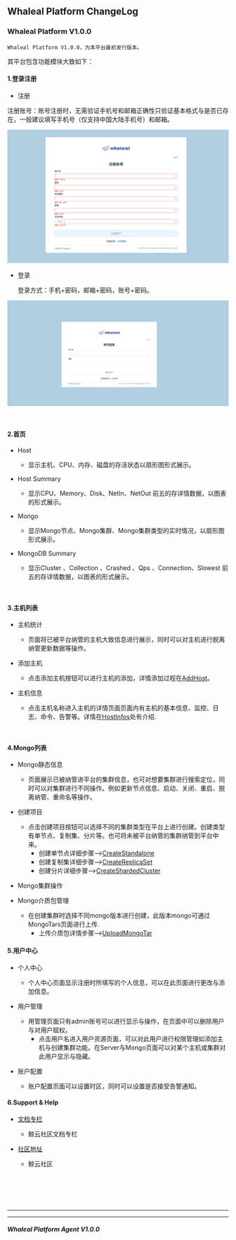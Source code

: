 ## Whaleal Platform ChangeLog

### Whaleal Platform V1.0.0

    Whaleal Platform V1.0.0，为本平台最初发行版本。

其平台包含功能模块大致如下：
    
#### 1.登录注册

- 注册


注册账号：账号注册时，无需验证手机号和邮箱正确性只验证基本格式与是否已存在，一般建议填写手机号（仅支持中国大陆手机号）和邮箱。

![img_2.png](../../images/whalealPlatformImages/register_page.png)


- 登录

  登录方式：手机+密码，邮箱+密码，账号+密码。

![img_1.png](../../images/whalealPlatformImages/Login_page.png)

<br>

#### 2.首页

  
- Host

   - 显示主机、CPU、内存、磁盘的存活状态以扇形图形式展示。

- Host Summary

  - 显示CPU、Memory、Disk、NetIn、NetOut 前五的存详情数据，以图表的形式展示。

- Mongo

  - 显示Mongo节点、Mongo集群、Mongo集群类型的实时情况，以扇形图形式展示。

- MongoDB Summary

  - 显示Cluster 、Collection 、Crashed 、Qps 、Connection、Slowest 前五的存详情数据，以图表的形式展示。

<br>


#### 3.主机列表

- 主机统计
    
  - 页面将已被平台纳管的主机大致信息进行展示，同时可以对主机进行脱离纳管更新数据等操作。

- 添加主机

  - 点击添加主机按钮可以进行主机的添加，详情添加过程在[AddHost](../02-Usage/Host/AddHost.md)。

- 主机信息
  
  - 点击主机名称进入主机的详情页面页面内有主机的基本信息、监控、日志、命令、告警等。详情在[HostInfos](../02-Usage/Host/HostInfos.md)处有介绍.

<br>



#### 4.Mongo列表

- Mongo静态信息

  - 页面展示已被纳管进平台的集群信息，也可对想要集群进行搜索定位，同时可以对集群进行不同操作。例如更新节点信息、启动、关闭、重启、脱离纳管、重命名等操作。


- 创建项目

  - 点击创建项目按钮可以选择不同的集群类型在平台上进行创建。创建类型有单节点、复制集、分片等。也可将未被平台纳管的集群纳管到平台中来。
    - 创建单节点详细步骤-->[CreateStandalone](../02-Usage/MongoDB/CreateDeployment/CreateStandalone.md)
    - 创建复制集详细步骤-->[CreateReplicaSet](../02-Usage/MongoDB/CreateDeployment/CreateReplicaSet.md)
    - 创建分片详细步骤-->[CreateShardedCluster](../02-Usage/MongoDB/CreateDeployment/CreateShardedCluster.md)

- Mongo集群操作


- Mongo介质包管理

  - 在创建集群时选择不同mongo版本进行创建，此版本mongo可通过MongoTars页面进行上传.
    - 上传介质包详情步骤-->[UploadMongoTar](../02-Usage/MongoDB/UploadMongoTar.md)




####  5.用户中心

- 个人中心

  - 个人中心页面显示注册时所填写的个人信息，可以在此页面进行更改与添加信息。

- 用户管理

  - 用管理页面只有admin账号可以进行显示与操作，在页面中可以删除用户与对用户赋权。
    - 点击用户名进入用户资源页面，可以对此用户进行权限管理如添加主机与创建集群功能。在Server与Mongo页面可以对某个主机或集群对此用户显示与隐藏。

- 账户配置

  - 账户配置页面可以设置时区，同时可以设置是否接受告警通知。

####  6.Support & Help


- [文档专栏](https://docs.whaleal.com/)
  - 鲸云社区文档专栏


- [社区地址](https://www.whaleal.com/)
  - 鲸云社区


<br>
<br>
<br>
<br>



---
---



##### Whaleal Platform Agent V1.0.0

```



```